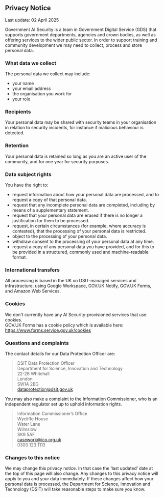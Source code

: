 ## Privacy Notice
Last update: 02 April 2025

Government AI Security is a team in Government Digital Service (GDS) that supports government departments, agencies and crown bodies, as well as offering services to the wider public sector. In order to support training and community development we may need to collect, process and store personal data.

### What data we collect
The personal data we collect may include:
- your name
- your email address
- the organisation you work for
- your role

### Recipients
Your personal data may be shared with security teams in your organisation in relation to security incidents, for instance if malicious behaviour is detected.

### Retention
Your personal data is retained so long as you are an active user of the community, and for one year for security purposes.

### Data subject rights
You have the right to:
- request information about how your personal data are processed, and to request a copy of that personal data.
- request that any incomplete personal data are completed, including by means of a supplementary statement.
- request that your personal data are erased if there is no longer a justification for them to be processed.
- request, in certain circumstances (for example, where accuracy is contested), that the processing of your personal data is restricted.
- object to the processing of your personal data.
- withdraw consent to the processing of your personal data at any time.
- request a copy of any personal data you have provided, and for this to be provided in a structured, commonly used and machine-readable format.

### International transfers
All processing is based in the UK on DSIT-managed services and infrastructure, using Google Workspace, GOV.UK Notify, GOV.UK Forms, and Amazon Web Services.

### Cookies
We don't currently have any AI Security-provisioned services that use cookies.  
GOV.UK Forms has a cookie policy which is available here: <https://www.forms.service.gov.uk/cookies>

### Questions and complaints
The contact details for our Data Protection Officer are:

> DSIT Data Protection Officer  
> Department for Science, Innovation and Technology  
> 22-26 Whitehall  
> London  
> SW1A 2EG  
> dataprotection@dsit.gov.uk

You may also make a complaint to the Information Commissioner, who is an independent regulator set up to uphold information rights.

> Information Commissioner’s Office  
> Wycliffe House  
> Water Lane  
> Wilmslow  
> SK9 5AF  
> casework@ico.org.uk  
> 0303 123 1113

### Changes to this notice
We may change this privacy notice. In that case the ‘last updated’ date at the top of this page will also change. Any changes to this privacy notice will apply to you and your data immediately. If these changes affect how your personal data is processed, the Department for Science, Innovation and Technology (DSIT) will take reasonable steps to make sure you know.

